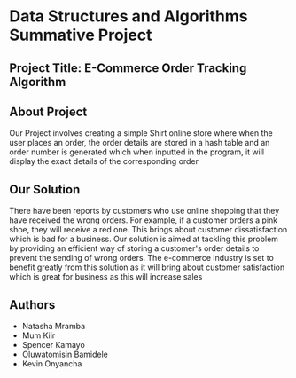 # Data Structures and Algorithms Summative Project

## Project Title: E-Commerce Order Tracking Algorithm

## About Project
Our Project involves creating a simple Shirt online store where when the user places an order, 
the order details are stored in a hash table and an order number is generated which when inputted in the program, 
it will display the exact details of the corresponding order

## Our Solution
There have been reports by customers who use online shopping that they have received the wrong orders. 
For example, if a customer orders a pink shoe, they will receive a red one. This brings about customer dissatisfaction which is bad for a business.
Our solution is aimed at tackling this problem by providing an efficient way of storing a customer's order details to prevent the sending of wrong orders.
The e-commerce industry is set to benefit greatly from this solution as it will bring about customer satisfaction which is great for business as this will increase sales
 
## Authors
- Natasha Mramba
- Mum Kiir
- Spencer Kamayo
- Oluwatomisin Bamidele
- Kevin Onyancha
